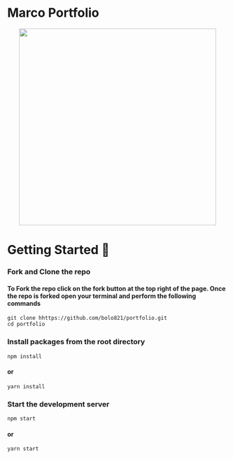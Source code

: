 # Marco Portfolio

<p align="center">
<img src="https://raw.githubusercontent.com/PhantomScript/asset-container/b26b0ebaaa13bec7fac796ee0b8296676df6ee0b/developer-portfolio/website.svg" alt="" width="450px"/>
</p>

# Getting Started :dart:
### Fork and Clone the repo

#### To Fork the repo click on the fork button at the top right of the page. Once the repo is forked open your terminal and perform the following commands

```
git clone hhttps://github.com/bolo821/portfolio.git
cd portfolio
```
### Install packages from the root directory
```
npm install
```
#### or
```
yarn install
```
### Start the development server
```
npm start
```
#### or
```
yarn start